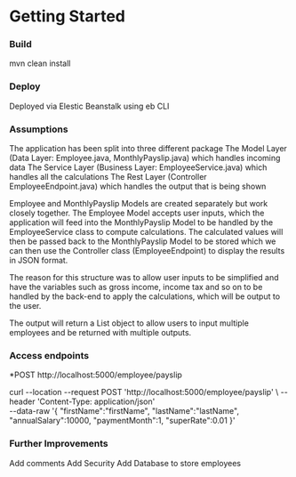 # Getting Started

### Build
mvn clean install

### Deploy
Deployed via Elestic Beanstalk using eb CLI

### Assumptions 
The application has been split into three different package
	The Model Layer (Data Layer: Employee.java, MonthlyPayslip.java) which handles incoming data
	The Service Layer (Business Layer: EmployeeService.java) which handles all the calculations
	The Rest Layer (Controller EmployeeEndpoint.java) which handles the output that is being shown
	
Employee and MonthlyPayslip Models are created separately but work closely together. The Employee Model accepts user inputs, which the application will feed into the MonthlyPayslip Model to be handled by the EmployeeService class to compute calculations. The calculated values will then be passed back to the MonthlyPayslip Model to be stored which we can then use the Controller class (EmployeeEndpoint) to display the results in JSON format.

The reason for this structure was to allow user inputs to be simplified and have the variables such as gross income, income tax and so on to be handled by the back-end to apply the calculations, which will be output to the user.

The output will return a List object to allow users to input multiple employees and be returned with multiple outputs.

### Access endpoints

*POST http://localhost:5000/employee/payslip

curl --location --request POST 'http://localhost:5000/employee/payslip' \ 
--header 'Content-Type: application/json' \
--data-raw '{
    "firstName":"firstName",
    "lastName":"lastName",
    "annualSalary":10000,
    "paymentMonth":1,
    "superRate":0.01
}'


### Further Improvements
Add comments
Add Security
Add Database to store employees